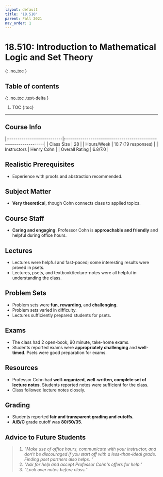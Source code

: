 ```yaml
---
layout: default
title: '18.510'
parent: Fall 2021
nav_order: 1
---
```


# 18.510: Introduction to Mathematical Logic and Set Theory
{: .no_toc }

## Table of contents
{: .no_toc .text-delta }

1. TOC
{:toc}

---

## Course Info

|:----------------------------|:-------------------------------------------------------------------|
| Class Size    		| 28                                                            		|
| Hours/Week        	| 10.7 (19 responses)                                          	| 
| Instructors         	| Henry Cohn					            |
| Overall Rating	| 6.8/7.0					 	|

## Realistic Prerequisites
* Experience with proofs and abstraction recommended.

## Subject Matter
* **Very theoretical**, though Cohn connects class to applied topics. 

## Course Staff
* **Caring and engaging**. Professor Cohn is **approachable and friendly** and helpful during office hours.

## Lectures
* Lectures were helpful and fast-paced; some interesting results were proved in psets. 
* Lectures, psets, and textbook/lecture-notes were all helpful in understanding the class. 

## Problem Sets 
* Problem sets were **fun**, **rewarding**, and **challenging**.
* Problem sets varied in difficulty.
* Lectures sufficiently prepared students for psets. 

## Exams
* The class had 2 open-book, 90 minute, take-home exams. 
* Students reported exams were **appropriately challenging** and **well-timed**. Psets were good preparation for exams. 

## Resources 
* Professor Cohn had **well-organized, well-written, complete set of lecture notes**. Students reported notes were sufficient for the class. 
* Class followed lecture notes closely. 

## Grading 
* Students reported **fair and transparent grading and cutoffs**.
* **A/B/C** grade cutoff was **80/50/35**.

## Advice to Future Students 
> 1. *"Make use of office hours, communicate with your instructor, and don't be discouraged if you start off with a less-than-ideal grade. Finding pset partners also helps. "* 
> 2. *"Ask for help and accept Professor Cohn's offers for help."*
> 3. *”Look over notes before class.”*



